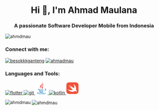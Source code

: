<h1 align="center">Hi 👋, I'm Ahmad Maulana</h1>
<h3 align="center">A passionate Software Developer Mobile from Indonesia</h3>

<p align="left"> <img src="https://komarev.com/ghpvc/?username=ahmdmau&label=Profile%20views&color=0e75b6&style=flat" alt="ahmdmau" /> </p>

<h3 align="left">Connect with me:</h3>
<p align="left">
<a href="https://twitter.com/besokkkganteng" target="blank"><img align="center" src="https://raw.githubusercontent.com/rahuldkjain/github-profile-readme-generator/master/src/images/icons/Social/twitter.svg" alt="besokkkganteng" height="30" width="40" /></a>
<a href="https://linkedin.com/in/ahmadmau" target="blank"><img align="center" src="https://raw.githubusercontent.com/rahuldkjain/github-profile-readme-generator/master/src/images/icons/Social/linked-in-alt.svg" alt="ahmadmau" height="30" width="40" /></a>
</p>

<h3 align="left">Languages and Tools:</h3>
<p align="left"> <a href="https://flutter.dev" target="_blank" rel="noreferrer"> <img src="https://www.vectorlogo.zone/logos/flutterio/flutterio-icon.svg" alt="flutter" width="40" height="40"/> </a> <a href="https://git-scm.com/" target="_blank" rel="noreferrer"> <img src="https://www.vectorlogo.zone/logos/git-scm/git-scm-icon.svg" alt="git" width="40" height="40"/> </a> <a href="https://www.java.com" target="_blank" rel="noreferrer"> <img src="https://raw.githubusercontent.com/devicons/devicon/master/icons/java/java-original.svg" alt="java" width="40" height="40"/> </a> <a href="https://kotlinlang.org" target="_blank" rel="noreferrer"> <img src="https://www.vectorlogo.zone/logos/kotlinlang/kotlinlang-icon.svg" alt="kotlin" width="40" height="40"/> </a> <a href="https://developer.apple.com/swift/" target="_blank" rel="noreferrer"> <img src="https://raw.githubusercontent.com/devicons/devicon/master/icons/swift/swift-original.svg" alt="swift" width="40" height="40"/> </a> </p>

<p><img align="left" src="https://github-readme-stats.vercel.app/api/top-langs?username=ahmdmau&show_icons=true&locale=en&layout=compact" alt="ahmdmau" /></p>

<p>&nbsp;<img align="center" src="https://github-readme-stats.vercel.app/api?username=ahmdmau&show_icons=true&locale=en" alt="ahmdmau" /></p>
